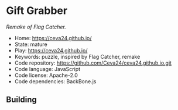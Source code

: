 # Gift Grabber

_Remake of Flag Catcher._

- Home: https://ceva24.github.io/
- State: mature
- Play: https://ceva24.github.io/
- Keywords: puzzle, inspired by Flag Catcher, remake
- Code repository: https://github.com/Ceva24/ceva24.github.io.git
- Code language: JavaScript
- Code license: Apache-2.0
- Code dependencies: BackBone.js

## Building
